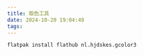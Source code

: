 ```yaml
---
title: 取色工具
date: 2024-10-20 19:04:49
tags:
---
```


<!-- more -->


```
flatpak install flathub nl.hjdskes.gcolor3
```